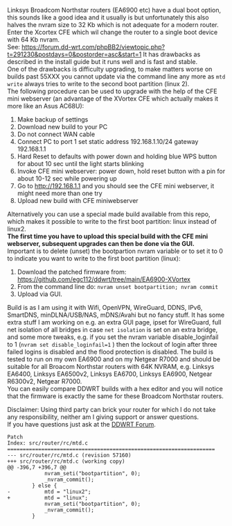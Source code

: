 Linksys Broadcom Northstar routers (EA6900 etc) have a dual boot option, this sounds like a good idea and it usually is but unfortunately this also halves the nvram size to 32 Kb which is not adequate for a modern router.  
Enter the Xcortex CFE which wil change the router to a single boot device with 64 Kb nvram.   
See: https://forum.dd-wrt.com/phpBB2/viewtopic.php?t=291230&postdays=0&postorder=asc&start=1 It has drawbacks as described in the install guide but it runs well and is fast and stable.  
One of the drawbacks is difficulty upgrading, to make matters worse on builds past 55XXX you cannot update via the command line any more as `mtd write` always tries to write to the second boot partition (linux 2).  
The following procedure can be used to upgrade with the help of the CFE mini webserver (an advantage of the XVortex CFE which actually makes it more like an Asus AC68U):  
1.	Make backup of settings  
2.	Download new build to your PC  
3.	Do not connect WAN cable  
4.	Connect PC to port 1 set static address 192.168.1.10/24 gateway 192.168.1.1  
5.	Hard Reset to defaults with power down  and holding blue WPS button for about 10 sec until the light starts blinking 
6.	Invoke CFE mini webserver: power down, hold reset button with a pin for about 10-12 sec while powering up  
7.	Go to http://192.168.1.1 and you should see the CFE mini webserver, it might need more than one try  
8.	Upload new build with CFE miniwebserver

Alternatively you can use a special made build available from this repo, which makes it possible to write to the first boot partition: linux instead of linux2.  
**The first time you have to upload this special build with the CFE mini webserver, subsequent upgrades can then be done via the GUI.**  
Important is to delete (unset) the bootpartion nvram variable or to set it to 0 to indicate you want to write to the first boot partition (linux): 
1. Download the patched firmware from: https://github.com/egc112/ddwrt/tree/main/EA6900-XVortex  
2. From the command line do: `nvram unset bootpartition; nvram commit`  
3. Upload via GUI.  
  
Build is as I am using it with Wifi, OpenVPN, WireGuard, DDNS, IPv6, SmartDNS, minDLNA/USB/NAS, mDNS/Avahi but no fancy stuff.
It has some extra stuff I am working on e.g. an extra GUI page, ipset for WireGuard, full net isolation of all bridges in case `net isolation` is set on an extra bridge, and some more tweaks, e.g. if you set the nvram variable disable_loginfail to 1 (`nvram set disable_loginfail=1` ) then the lockout of login after three failed logins is disabled and the flood protection is disabled.
The build is tested to run on my own EA6900 and on my Netgear R7000 and should be suitable for all Broacom Northstar routers with 64K NVRAM, e.g. Linksys EA6400, Linksys EA6500v2, Linksys EA6700, Linksys EA6900, Netgear R6300v2, Netgear R7000.   
You can easily compare DDWRT builds with a hex editor and you will notice that the firmware is exactly the same for these Broadcom Northstar routers.    

Disclaimer: Using third party can brick your router for which I do not take any responsibility, neither am I giving support or answer questions.  
If you have questions just ask at the [DDWRT Forum](https://forum.dd-wrt.com/phpBB2/index.php).  
  
```
Patch
Index: src/router/rc/mtd.c
===================================================================
--- src/router/rc/mtd.c	(revision 57160)
+++ src/router/rc/mtd.c	(working copy)
@@ -396,7 +396,7 @@
 			nvram_seti("bootpartition", 0);
 			_nvram_commit();
 		} else {
-			mtd = "linux2";
+			mtd = "linux";
 			nvram_seti("bootpartition", 0);
 			_nvram_commit();
 		}
```
